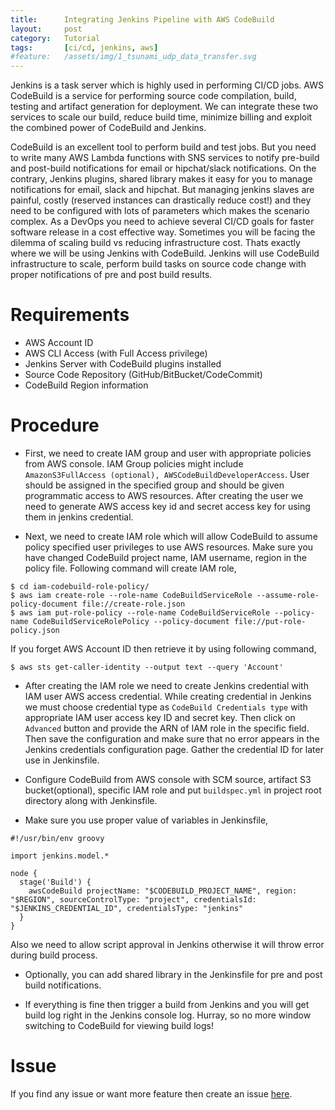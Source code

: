 ```yaml
---
title:      Integrating Jenkins Pipeline with AWS CodeBuild
layout:     post
category:   Tutorial
tags: 	    [ci/cd, jenkins, aws]
#feature:   /assets/img/1_tsunami_udp_data_transfer.svg
---
```

Jenkins is a task server which is highly used in performing CI/CD jobs. AWS CodeBuild is a service for performing source code compilation, build, testing and artifact generation for deployment. We can integrate these two services to scale our build, reduce build time, minimize billing and exploit the combined power of CodeBuild and Jenkins.
<!--more-->

CodeBuild is an excellent tool to perform build and test jobs. But you need to write many AWS Lambda functions with SNS services to notify pre-build and post-build notifications for email or hipchat/slack notifications. On the contrary, Jenkins plugins, shared library makes it easy for you to manage notifications for email, slack and hipchat. But managing jenkins slaves are painful, costly (reserved instances can drastically reduce cost!) and they need to be configured with lots of parameters which makes the scenario complex. As a DevOps you need to achieve several CI/CD goals for faster software release in a cost effective way. Sometimes you will be facing the dilemma of scaling build vs reducing infrastructure cost. Thats exactly where we will be using Jenkins with CodeBuild. Jenkins will use CodeBuild infrastructure to scale, perform build tasks on source code change with proper notifications of pre and post build results.

# Requirements

* AWS Account ID
* AWS CLI Access (with Full Access privilege)
* Jenkins Server with CodeBuild plugins installed
* Source Code Repository (GitHub/BitBucket/CodeCommit)
* CodeBuild Region information

# Procedure

* First, we need to create IAM group and user with appropriate policies from AWS console. IAM Group policies might include `AmazonS3FullAccess (optional), AWSCodeBuildDeveloperAccess`. User should be assigned in the specified group and should be given programmatic access to AWS resources. After creating the user we need to generate AWS access key id and secret access key for using them in jenkins credential.

* Next, we need to create IAM role which will allow CodeBuild to assume policy specified user privileges to use AWS resources. Make sure you have changed CodeBuild project name, IAM username, region in the policy file. Following command will create IAM role,

```
$ cd iam-codebuild-role-policy/
$ aws iam create-role --role-name CodeBuildServiceRole --assume-role-policy-document file://create-role.json
$ aws iam put-role-policy --role-name CodeBuildServiceRole --policy-name CodeBuildServiceRolePolicy --policy-document file://put-role-policy.json
```

If you forget AWS Account ID then retrieve it by using following command,

```
$ aws sts get-caller-identity --output text --query 'Account'
```

* After creating the IAM role we need to create Jenkins credential with IAM user AWS access credential. While creating credential in Jenkins we must choose credential type as `CodeBuild Credentials type` with appropriate IAM user access key ID and secret key. Then click on `Advanced` button and provide the ARN of IAM role in the specific field. Then save the configuration and make sure that no error appears in the Jenkins credentials configuration page. Gather the credential ID for later use in Jenkinsfile.

* Configure CodeBuild from AWS console with SCM source, artifact S3 bucket(optional), specific IAM role and put `buildspec.yml` in project root directory along with Jenkinsfile.

* Make sure you use proper value of variables in Jenkinsfile,

```
#!/usr/bin/env groovy

import jenkins.model.*

node {
  stage('Build') {
    awsCodeBuild projectName: "$CODEBUILD_PROJECT_NAME", region: "$REGION", sourceControlType: "project", credentialsId: "$JENKINS_CREDENTIAL_ID", credentialsType: "jenkins"
  }
}
```
Also we need to allow script approval in Jenkins otherwise it will throw error during build process.

* Optionally, you can add shared library in the Jenkinsfile for pre and post build notifications.

* If everything is fine then trigger a build from Jenkins and you will get build log right in the Jenkins console log. Hurray, so no more window switching to CodeBuild for viewing build logs!

# Issue

If you find any issue or want more feature then create an issue [here](https://github.com/shudarshon/challenge-jenkins/tree/master/7-jenkins-codebuild).
